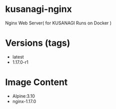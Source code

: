 # kusanagi-nginx

Nginx Web Server( for KUSANAGI Runs on Docker )

# Versions (tags)

- latest
- 1.17.0-r1

# Image Content

- Alpine:3.10
- nginx-1.17.0

